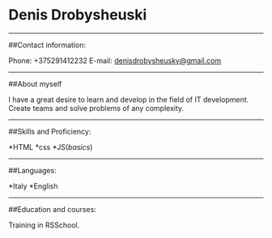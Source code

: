 # Denis Drobysheuski
***********************************
##Contact information:

Phone: +375291412232
E-mail: denisdrobysheusky@gmail.com
***********************************

##About myself

I have a great desire to learn and develop in the field of IT development. Create teams and solve problems of any complexity.

**************************************************************************************************

##Skills and Proficiency:

*HTML
*css
*JS(*basics*)

***************************************************************************************************

##Languages:

*Italy
*English
***************************************************************************************************
##Education and courses:

Training in RSSchool.
